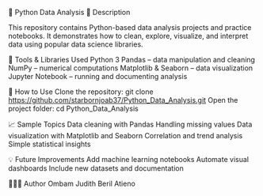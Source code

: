🧠 Python Data Analysis
📌 Description

This repository contains Python-based data analysis projects and practice notebooks.
It demonstrates how to clean, explore, visualize, and interpret data using popular data science libraries.

🧰 Tools & Libraries Used
Python 3
Pandas – data manipulation and cleaning
NumPy – numerical computations
Matplotlib & Seaborn – data visualization
Jupyter Notebook – running and documenting analysis

🚀 How to Use
Clone the repository:
git clone https://github.com/starbornjoab37/Python_Data_Analysis.git
Open the project folder:
cd Python_Data_Analysis

📈 Sample Topics
Data cleaning with Pandas
Handling missing values
Data visualization with Matplotlib and Seaborn
Correlation and trend analysis
Simple statistical insights

💡 Future Improvements
Add machine learning notebooks
Automate visual dashboards
Include new datasets and documentation

👩🏽‍💻 Author
Ombam Judith Beril Atieno

